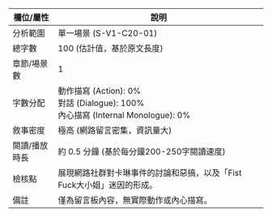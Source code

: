 | 欄位/屬性 | 說明 |
|---|---|
| 分析範圍 | 單一場景 (S-V1-C20-01) |
| 總字數 | 100 (估計值，基於原文長度) |
| 章節/場景數 | 1 |
| 字數分配 | 動作描寫 (Action): 0%<br>對話 (Dialogue): 100%<br>內心描寫 (Internal Monologue): 0% |
| 敘事密度 | 極高 (網路留言密集，資訊量大) |
| 閱讀/播放時長 | 約 0.5 分鐘 (基於每分鐘200-250字閱讀速度) |
| 檢核點 | 展現網路社群對卡琳事件的討論和惡搞，以及「Fist Fuck大小姐」迷因的形成。 |
| 備註 | 僅為留言板內容，無實際動作或內心描寫。 |
